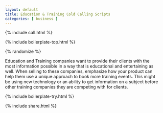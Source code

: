 ```yaml
---
layout: default
title: Education & Training Cold Calling Scripts
categories: [ business ]
---
```


{% include call.html %}

{% include boilerplate-top.html %}


{% randomize %}

Education and Training companies want to provide their clients with the most information possible in a way that is educational and entertaining as well. When selling to these companies, emphasize how your product can help them use a unique approach to book more training events. This might be using new technology or an ability to get information on a subject before other training companies they are competing with for clients.

{% include boilerplate-try.html %}

{% include share.html %}